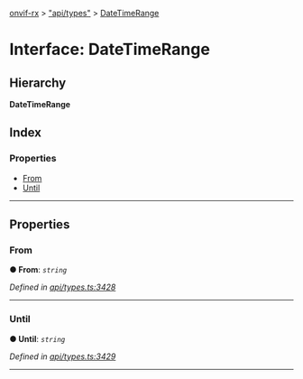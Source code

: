 [onvif-rx](../README.md) > ["api/types"](../modules/_api_types_.md) > [DateTimeRange](../interfaces/_api_types_.datetimerange.md)

# Interface: DateTimeRange

## Hierarchy

**DateTimeRange**

## Index

### Properties

* [From](_api_types_.datetimerange.md#from)
* [Until](_api_types_.datetimerange.md#until)

---

## Properties

<a id="from"></a>

###  From

**● From**: *`string`*

*Defined in [api/types.ts:3428](https://github.com/patrickmichalina/onvif-rx/blob/034e4d6/src/api/types.ts#L3428)*

___
<a id="until"></a>

###  Until

**● Until**: *`string`*

*Defined in [api/types.ts:3429](https://github.com/patrickmichalina/onvif-rx/blob/034e4d6/src/api/types.ts#L3429)*

___

